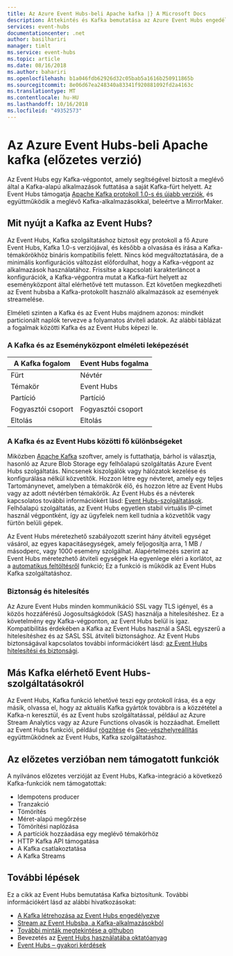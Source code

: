 ```yaml
---
title: Az Azure Event Hubs-beli Apache kafka |} A Microsoft Docs
description: Áttekintés és Kafka bemutatása az Azure Event Hubs engedélyezve
services: event-hubs
documentationcenter: .net
author: basilhariri
manager: timlt
ms.service: event-hubs
ms.topic: article
ms.date: 08/16/2018
ms.author: bahariri
ms.openlocfilehash: b1a046fdb62926d32c05bab5a1616b250911865b
ms.sourcegitcommit: 8e06d67ea248340a83341f920881092fd2a4163c
ms.translationtype: MT
ms.contentlocale: hu-HU
ms.lasthandoff: 10/16/2018
ms.locfileid: "49352573"
---
```

# <a name="azure-event-hubs-for-apache-kafka-preview"></a>Az Azure Event Hubs-beli Apache kafka (előzetes verzió)

Az Event Hubs egy Kafka-végpontot, amely segítségével biztosít a meglévő által a Kafka-alapú alkalmazások futtatása a saját Kafka-fürt helyett. Az Event Hubs támogatja [Apache Kafka protokoll 1.0-s és újabb verziók](https://kafka.apache.org/documentation/), és együttműködik a meglévő Kafka-alkalmazásokkal, beleértve a MirrorMaker. 

## <a name="what-does-event-hubs-for-kafka-provide"></a>Mit nyújt a Kafka az Event Hubs?

Az Event Hubs, Kafka szolgáltatáshoz biztosít egy protokoll a fő Azure Event Hubs, Kafka 1.0-s verziójával, és később a olvasása és írása a Kafka-témakörökhöz bináris kompatibilis felett. Nincs kód megváltoztatására, de a minimális konfigurációs változást előfordulhat, hogy a Kafka-végpont az alkalmazások használatához. Frissítse a kapcsolati karakterláncot a konfigurációk, a Kafka-végpontra mutat a Kafka-fürt helyett az eseményközpont által elérhetővé tett mutasson. Ezt követően megkezdheti az Event hubsba a Kafka-protokollt használó alkalmazások az események streamelése. 

Elméleti szinten a Kafka és az Event Hubs majdnem azonos: mindkét particionált naplók tervezve a folyamatos átviteli adatok. Az alábbi táblázat a fogalmak közötti Kafka és az Event Hubs képezi le.

### <a name="kafka-and-event-hub-conceptual-mapping"></a>A Kafka és az Eseményközpont elméleti leképezését

| A Kafka fogalom | Event Hubs fogalma|
| --- | --- |
| Fürt | Névtér |
| Témakör | Event Hubs |
| Partíció | Partíció|
| Fogyasztói csoport | Fogyasztói csoport |
| Eltolás | Eltolás|

### <a name="key-differences-between-kafka-and-event-hubs"></a>A Kafka és az Event Hubs közötti fő különbségeket

Miközben [Apache Kafka](https://kafka.apache.org/) szoftver, amely is futtathatja, bárhol is választja, hasonló az Azure Blob Storage egy felhőalapú szolgáltatás Azure Event Hubs szolgáltatás. Nincsenek kiszolgálók vagy hálózatok kezelése és konfigurálása nélkül közvetítők. Hozzon létre egy névteret, amely egy teljes Tartománynevet, amelyben a témakörök élő, és hozzon létre az Event Hubs vagy az adott névtérben témakörök. Az Event Hubs és a névterek kapcsolatos további információkért lásd: [Event Hubs-szolgáltatások](event-hubs-features.md#namespace). Felhőalapú szolgáltatás, az Event Hubs egyetlen stabil virtuális IP-címet használ végpontként, így az ügyfelek nem kell tudnia a közvetítők vagy fürtön belüli gépek. 

Az Event Hubs méretezhető szabályozott szerint hány átviteli egységet vásárol, az egyes kapacitásegységek, amely feljogosítja arra, 1 MB / másodperc, vagy 1000 esemény szolgálhat. Alapértelmezés szerint az Event Hubs méretezhető átviteli egységek Ha egyenlege eléri a korlátot, az a [automatikus feltöltésről](event-hubs-auto-inflate.md) funkció; Ez a funkció is működik az Event Hubs Kafka szolgáltatáshoz. 

### <a name="security-and-authentication"></a>Biztonság és hitelesítés

Az Azure Event Hubs minden kommunikáció SSL vagy TLS igényel, és a közös hozzáférésű Jogosultságkódok (SAS) használja a hitelesítéshez. Ez a követelmény egy Kafka-végponton, az Event Hubs belül is igaz. Kompatibilitás érdekében a Kafka az Event Hubs használ a SASL egyszerű a hitelesítéshez és az SASL SSL átviteli biztonsághoz. Az Event Hubs biztonságával kapcsolatos további információkért lásd: [az Event Hubs hitelesítési és biztonsági](event-hubs-authentication-and-security-model-overview.md).

## <a name="other-event-hubs-features-available-for-kafka"></a>Más Kafka elérhető Event Hubs-szolgáltatásokról

Az Event Hubs, Kafka funkció lehetővé teszi egy protokoll írása, és a egy másik, olvassa el, hogy az aktuális Kafka gyártók továbbra is a közzététel a Kafka-n keresztül, és az Event hubs szolgáltatással, például az Azure Stream Analytics vagy az Azure Functions olvasók is hozzáadhat. Emellett az Event Hubs funkciói, például [rögzítése](event-hubs-capture-overview.md) és [Geo-vészhelyreállítás](event-hubs-geo-dr.md) együttműködnek az Event Hubs, Kafka szolgáltatáshoz.

## <a name="features-that-are-not-supported-in-the-preview"></a>Az előzetes verzióban nem támogatott funkciók

A nyilvános előzetes verzióját az Event Hubs, Kafka-integráció a következő Kafka-funkciók nem támogatottak:

*   Idempotens producer
*   Tranzakció
*   Tömörítés
*   Méret-alapú megőrzése
*   Tömörítési naplózása
*   A partíciók hozzáadása egy meglévő témakörhöz
*   HTTP Kafka API támogatása
*   A Kafka csatlakoztatása
*   A Kafka Streams

## <a name="next-steps"></a>További lépések

Ez a cikk az Event Hubs bemutatása Kafka biztosítunk. További információkért lásd az alábbi hivatkozásokat:

* [A Kafka létrehozása az Event Hubs engedélyezve](event-hubs-create-kafka-enabled.md)
* [Stream az Event Hubsba, a Kafka-alkalmazásokból](event-hubs-quickstart-kafka-enabled-event-hubs.md)
* [További minták megtekintése a githubon](https://github.com/Azure/azure-event-hubs-for-kafka)
* Bevezetés az [Event Hubs használatába oktatóanyag](event-hubs-dotnet-standard-getstarted-send.md)
* [Event Hubs – gyakori kérdések](event-hubs-faq.md)

 
 

